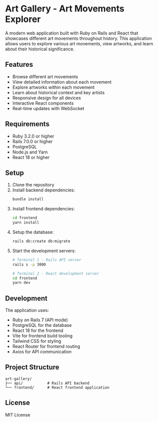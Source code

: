 # Art Gallery - Art Movements Explorer

A modern web application built with Ruby on Rails and React that showcases different art movements throughout history. This application allows users to explore various art movements, view artworks, and learn about their historical significance.

## Features

- Browse different art movements
- View detailed information about each movement
- Explore artworks within each movement
- Learn about historical context and key artists
- Responsive design for all devices
- Interactive React components
- Real-time updates with WebSocket

## Requirements

- Ruby 3.2.0 or higher
- Rails 7.0.0 or higher
- PostgreSQL
- Node.js and Yarn
- React 18 or higher

## Setup

1. Clone the repository
2. Install backend dependencies:
   ```bash
   bundle install
   ```
3. Install frontend dependencies:
   ```bash
   cd frontend
   yarn install
   ```
4. Setup the database:
   ```bash
   rails db:create db:migrate
   ```
5. Start the development servers:
   ```bash
   # Terminal 1 - Rails API server
   rails s -p 3000
   
   # Terminal 2 - React development server
   cd frontend
   yarn dev
   ```

## Development

The application uses:
- Ruby on Rails 7 (API mode)
- PostgreSQL for the database
- React 18 for the frontend
- Vite for frontend build tooling
- Tailwind CSS for styling
- React Router for frontend routing
- Axios for API communication

## Project Structure

```
art-gallery/
├── api/           # Rails API backend
└── frontend/      # React frontend application
```

## License

MIT License
